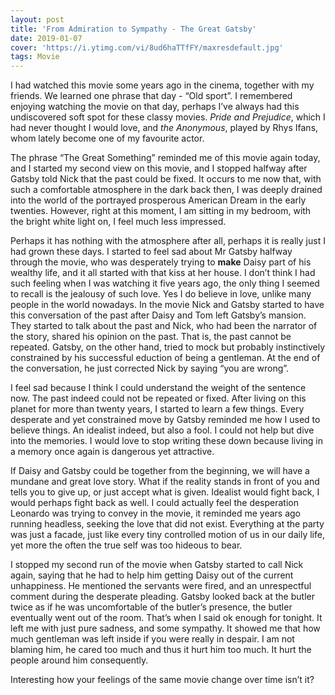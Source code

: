 ```yaml
---
layout: post
title: 'From Admiration to Sympathy - The Great Gatsby'
date: 2019-01-07
cover: 'https://i.ytimg.com/vi/8ud6haTTfFY/maxresdefault.jpg'
tags: Movie
---
```

I had watched this movie some years ago in the cinema, together with my friends. 
We learned one phrase that day - “Old sport”. I remembered enjoying watching the 
movie on that day, perhaps I’ve always had this undiscovered soft spot for these 
classy movies. *Pride and Prejudice*, which I had never thought I would love, 
and *the Anonymous*, played by Rhys Ifans, whom lately become one of my favourite actor. 

The phrase “The Great Something” reminded me of this movie again today, and 
I started my second view on this movie, and I stopped halfway after Gatsby 
told Nick that the past could be fixed. It occurs to me now that, with such 
a comfortable atmosphere in the dark back then, I was deeply drained into 
the world of the portrayed prosperous American Dream in the early twenties. 
However, right at this moment, I am sitting in my bedroom, with the bright 
white light on, I feel much less impressed. 

Perhaps it has nothing with the atmosphere after all, perhaps it is really 
just I had grown these days. I started to feel sad about Mr Gatsby halfway 
through the movie, who was desperately trying to __make__ Daisy part of his 
wealthy life, and it all started with that kiss at her house. I don’t think 
I had such feeling when I was watching it five years ago, the only thing I 
seemed to recall is the jealousy of such love. Yes I do believe in love, 
unlike many people in the world nowadays. In the movie Nick and Gatsby 
started to have this conversation of the past after Daisy and Tom left 
Gatsby’s mansion.  They started to talk about the past and Nick, who had 
been the narrator of the story, shared his opinion on the past. That is, 
the past cannot be repeated. Gatsby, on the other hand, tried to mock but 
probably instinctively constrained by his successful eduction of being 
a gentleman. At the end of the conversation, he just corrected Nick by saying “you are wrong”.

I feel sad because I think I could understand the weight of the sentence 
now. The past indeed could not be repeated or fixed. After living on
this planet for more than twenty years, I started to learn a few things.
Every desperate and yet constrained move by Gatsby reminded me how 
I used to believe things. An idealist indeed, but also a fool. 
I could not help but dive into the memories. I would love to stop 
writing these down because living in a memory once again is 
dangerous yet attractive. 

If Daisy and Gatsby could be together from the beginning, we will 
have a mundane and great love story. What if the reality stands in 
front of you and tells you to give up, or just accept what is given. 
Idealist would fight back, I would perhaps fight back as well. 
I could actually feel the desperation Leonardo was trying to convey 
in the movie, it reminded me years ago running headless, seeking the
love that did not exist. Everything at the party was just a facade, 
just like every tiny controlled motion of us in our daily life, yet 
more the often the true self was too hideous to bear.

I stopped my second run of the movie when Gatsby started to call 
Nick again, saying that he had to help him getting Daisy out of 
the current unhappiness. He mentioned the servants were fired, 
and an unrespectful comment during the desperate pleading. Gatsby 
looked back at the butler twice as if he was uncomfortable of the 
butler’s presence, the butler eventually went out of the room. 
That’s when I said ok enough for tonight. It left me with just 
pure sadness, and some sympathy. It showed me that how much 
gentleman was left inside if you were really in despair. I am not 
blaming him, he cared too much and thus it hurt him too much. 
It hurt the people around him consequently.

Interesting how your feelings of the same movie change over time isn’t it? 